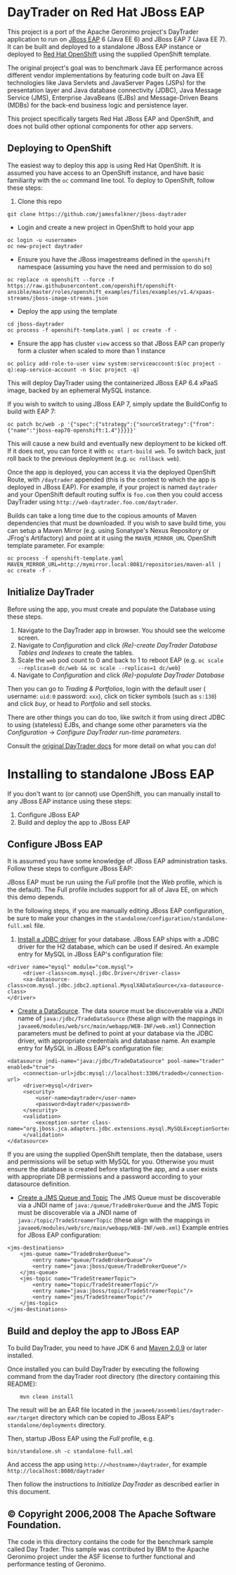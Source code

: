 DayTrader on Red Hat JBoss EAP
==============================
This project is a port of the Apache Geronimo project's DayTrader application to run on [JBoss EAP](https://developers.redhat.com/products/eap/overview/) 6 (Java EE 6)
and JBoss EAP 7 (Java EE 7). It can be built and deployed to a standalone JBoss EAP instance or deployed to
[Red Hat OpenShift](https://access.redhat.com/documentation/en/openshift-container-platform/) using the supplied OpenShift template.

The original project's goal was to benchmark Java EE performance across different vendor implementations by
featuring code built on Java EE technologies like Java Servlets and JavaServer Pages (JSPs) for the presentation
layer and Java database connectivity (JDBC), Java Message Service (JMS), Enterprise JavaBeans (EJBs)
and Message-Driven Beans (MDBs) for the back-end business logic and persistence layer.

This project specifically targets Red Hat JBoss EAP and OpenShift, and does not build other optional components for other
app servers.



Deploying to OpenShift
----------------------
The easiest way to deploy this app is using Red Hat OpenShift. It is assumed you have access to an OpenShift instance,
and have basic familiarity with the `oc` command line tool. To deploy to OpenShift, follow these steps:

1. Clone this repo
```
git clone https://github.com/jamesfalkner/jboss-daytrader
```

- Login and create a new project in OpenShift to hold your app
```
oc login -u <username>
oc new-project daytrader
```
- Ensure you have the JBoss imagestreams defined in the `openshift` namespace (assuming you have the need and permission to do so)
```
oc replace -n openshift --force -f https://raw.githubusercontent.com/openshift/openshift-ansible/master/roles/openshift_examples/files/examples/v1.4/xpaas-streams/jboss-image-streams.json
```
- Deploy the app using the template
```
cd jboss-daytrader
oc process -f openshift-template.yaml | oc create -f -
```
- Ensure the app has cluster `view` access so that JBoss EAP can properly form a cluster when scaled to more than 1 instance
```
oc policy add-role-to-user view system:serviceaccount:$(oc project -q):eap-service-account -n $(oc project -q)
```
This will deploy DayTrader using the containerized JBoss EAP 6.4 xPaaS image, backed by an ephemeral MySQL instance.

If you wish to switch to using JBoss EAP 7, simply update the BuildConfig to build with EAP 7:

    oc patch bc/web -p '{"spec":{"strategy":{"sourceStrategy":{"from":{"name":"jboss-eap70-openshift:1.4"}}}}}'

This will cause a new build and eventually new deployment to be kicked off. If it does not, you can force it with `oc start-build web`.
To switch back, just roll back to the previous deployment (e.g. `oc rollback web`).

Once the app is deployed, you can access it via the deployed OpenShift Route, with `/daytrader` appended (this is the
context to which the app is deployed in JBoss EAP). For example, if your project is named `daytrader` and your OpenShift
default routing suffix is `foo.com` then you could access DayTrader using `http://web-daytrader.foo.com/daytrader`.

Builds can take a long time due to the copious amounts of Maven dependencies that must be downloaded. If you wish to save build time, you can setup a Maven Mirror (e.g. using Sonatype's Nexus Repository or JFrog's Artifactory) and point at it
using the `MAVEN_MIRROR_URL` OpenShift template parameter. For example:
```
oc process -f openshift-template.yaml MAVEN_MIRROR_URL=http://mymirror.local:8081/repositories/maven-all | oc create -f -
```


Initialize DayTrader
--------------------
Before using the app, you must create and populate the Database using these steps.

1. Navigate to the DayTrader app in browser. You should see the welcome screen.
2. Navigate to *Configuration* and click *(Re)-create DayTrader Database Tables and Indexes* to create the tables.
3. Scale the `web` pod count to 0 and back to 1 to reboot EAP (e.g. `oc scale --replicas=0 dc/web && oc scale --replicas=1 dc/web`)
5. Navigate to *Configuration* and click *(Re)-populate DayTrader Database*

Then you can go to *Trading & Portfolios*, login with the default user ( username: `uid:0` password: `xxx`), click on ticker symbols (such as `s:130`) and click *buy*, or head to *Portfolio* and sell stocks.

There are other things you can do too, like switch it from using direct JDBC to using (stateless) EJBs, and change some other parameters via the *Configuration* -> *Configure DayTrader run-time parameters*.

Consult the [original DayTrader docs](http://geronimo.apache.org/GMOxDOC22/daytrader-a-more-complex-application.html) for more detail on what you can do!

Installing to standalone JBoss EAP
==================================
If you don't want to (or cannot) use OpenShift, you can manually install to any JBoss EAP instance using these steps:

1. Configure JBoss EAP
2. Build and deploy the app to JBoss EAP

Configure JBoss EAP
---------------------
It is assumed you have some knowledge of JBoss EAP administration tasks. Follow these steps to configure JBoss EAP:

JBoss EAP must be run using the *Full* profile (not the *Web* profile, which is the default). The Full profile includes
support for all of Java EE, on which this demo depends.

In the following steps, if you are manually editing JBoss EAP configuration, be sure to make your changes in the
`standalone/configuration/standalone-full.xml` file.

1. [Install a JDBC driver](https://access.redhat.com/documentation/en/red-hat-jboss-enterprise-application-platform/7.0/single/configuration-guide/#jdbc_drivers) for your database. JBoss EAP ships
with a JDBC driver for the H2 database, which can be used if desired. An example entry for MySQL in JBoss EAP's configuration file:
```
<driver name="mysql" module="com.mysql">
     <driver-class>com.mysql.jdbc.Driver</driver-class>
     <xa-datasource-class>com.mysql.jdbc.jdbc2.optional.MysqlXADataSource</xa-datasource-class>
</driver>
```
- [Create a DataSource](https://access.redhat.com/documentation/en/red-hat-jboss-enterprise-application-platform/7.0/single/configuration-guide/#adding_datasources). The data source must be discoverable via a JNDI name of `java:/jdbc/TradeDataSource` (these align with the mappings in `javaee6/modules/web/src/main/webapp/WEB-INF/web.xml`) Connection parameters must be defined to point at your database via the JDBC driver, with appropriate credentials and database name. An example entry for MySQL in JBoss EAP's configuration file:
```
<datasource jndi-name="java:/jdbc/TradeDataSource" pool-name="trader" enabled="true">
     <connection-url>jdbc:mysql://localhost:3306/tradedb</connection-url>
     <driver>mysql</driver>
     <security>
         <user-name>daytrader</user-name>
         <password>daytrader</password>
     </security>
     <validation>
         <exception-sorter class-name="org.jboss.jca.adapters.jdbc.extensions.mysql.MySQLExceptionSorter"/>
     </validation>
</datasource>
```
If you are using the supplied OpenShift template, then the database, users and permissions will be setup with MySQL for you. Otherwise you must ensure the database is created before starting the app, and a user exists with appropriate DB permissions and a password according to your datasource definition.

- [Create a JMS Queue and Topic](https://access.redhat.com/documentation/en/red-hat-jboss-enterprise-application-platform/7.0/single/configuring-messaging/#configure_destinations_artemis) The JMS Queue must be discoverable via a JNDI name of `java:/queue/TradeBrokerQueue` and the JMS Topic must be discoverable via a JNDI name of `java:/topic/TradeStreamerTopic` (these align with the mappings in `javaee6/modules/web/src/main/webapp/WEB-INF/web.xml`) Example entries for JBoss EAP configuration:
```
<jms-destinations>
    <jms-queue name="TradeBrokerQueue">
        <entry name="queue/TradeBrokerQueue"/>
        <entry name="java:jboss/queue/TradeBrokerQueue"/>
    </jms-queue>
    <jms-topic name="TradeStreamerTopic">
        <entry name="topic/TradeStreamerTopic"/>
        <entry name="java:jboss/topic/TradeStreamerTopic"/>
        <entry name="jms/TradeStreamerTopic"/>
    </jms-topic>
</jms-destinations>
```

Build and deploy the app to JBoss EAP
-------------------------------------
To build DayTrader, you need to have JDK 6 and [Maven 2.0.9](http://maven.apache.org) or later
installed.

Once installed you can build DayTrader by executing the following command
from the dayTrader root directory (the directory containing this README):

        mvn clean install

The result will be an EAR file located in the `javaee6/assemblies/daytrader-ear/target` directory which can
be copied to JBoss EAP's `standalone/deployments` directory.

Then, startup JBoss EAP using the *Full* profile, e.g.

    bin/standalone.sh -c standalone-full.xml

And access the app using `http://<hostname>/daytrader`, for example `http://localhost:8080/daytrader`

Then follow the instructions to _Initialize DayTrader_ as described earlier in this document.

© Copyright 2006,2008 The Apache Software Foundation.
----------------------------------------------------

The code in this directory contains the code for the benchmark sample called
Day Trader.  This sample was contributed by IBM to the Apache Geronimo project
under the ASF license to further functional and performance testing of Geronimo.  
